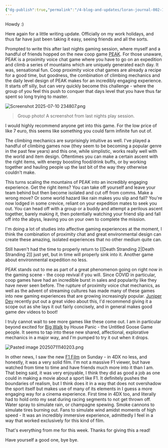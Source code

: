 ```yaml
---
{"dg-publish":true,"permalink":"/4-blog-and-updates/loran-journal-002-11-july-25/","created":"2025-07-11T13:44:22.120+02:00","updated":"2025-07-11T14:07:31.286+02:00"}
---
```


Howdy :)

Here again for a little writing update. Officially on my work holidays, and thus far have just been taking it easy, seeing friends and all the sorts.

Prompted to write this after last nights gaming session, where myself and a handful of friends hopped on the new coop game [PEAK](https://store.steampowered.com/app/3527290/PEAK/). For those unaware, PEAK is a proximity voice chat game where you have to go on an expedition and climb a series of mountains which are uniquely generated each day. It was, sensational fun. Coop proximity voice chat games are already a recipe for a good time, but goodness, the combination of climbing mechanics and the daily level design of PEAK makes for an incredibly engaging experience. It starts off silly, but can very quickly become this challenge - where the group of you feel this push to conquer that days level that you have thus far spent so long trying to master. 

![Screenshot 2025-07-10 234807.png](/img/user/99%20%F0%9F%93%A6%20The%20Back%20Store/Images/Screenshot%202025-07-10%20234807.png)

> Group photo! A screenshot from last nights play session.

I would highly recommend anyone get into this game. For the low price of like 7 euro, this seems like something you could farm infinite fun out of.

The climbing mechanics are surprisingly intuitive as well. I've played a handful of climbing games now (they seem to be becoming a popular genre in the past few years) and this one, while simplistic, works really well with the world and item design. Oftentimes you can make a certain ascent with the right items, with energy boosting food/drink buffs, or by working together and hauling people up the last bit of the way they otherwise couldn't make.

This turns scaling the mountains of PEAK into an incredibly engaging experience. Get the right items? You can take off yourself and leave your team behind but then become isolated and cut off from comms. Make a wrong move? Or some world hazard like rain makes you slip and fall? You're now lodged in some crevice, reliant on your expedition mates to seek you out. You can head off with a group or a buddy and attempt a perilous ascent together, barely making it, then potentially watching your friend slip and fall off into the abyss, leaving you on your own to complete the mission.

I'm doing a lot of studies into affective gaming experiences at the moment, I think the combination of proximity chat and great environmental design can create these amazing, isolated experiences that no other medium quite can. 

Still haven't had the time to properly return to [[Death Stranding 2\|Death Stranding 2]] just yet, but in time will properly sink into it. Another game about environmental expedition no less.

PEAK stands out to me as part of a great phenomenon going on right now in the gaming scene - the coop revival if you will. Since COVID in particular, coop games have had an incredible burst in sales and popularity like they have never seen before. The rupture of proximity voice chat mechanics, as well as the advent of streaming cultures has made many of these games into new gaming experiences that are growing increasingly popular. [Juniper Dev](https://www.youtube.com/watch?v=p57zXfKXJJs) recently put out a great video about this, I'd recommend giving it a scope out as she lays it out fairly concisely, and in general makes good game dev videos to boot!

I truly cannot wait to see more games like these come out. I am in particular beyond excited for [Big Walk](https://store.steampowered.com/app/1478500/Big_Walk/) by House Panic - the Untitled Goose Game people. It seems to tap into these new shared, affectional, explorative mechanics in a major way, and I'm pumped to try it out when it drops.

![Pasted image 20250711140203.png](/img/user/99%20%F0%9F%93%A6%20The%20Back%20Store/Images/Pasted%20image%2020250711140203.png)

In other news, I saw the new [F1 Film](https://www.imdb.com/title/tt16311594/) on Sunday - in 4DX no less, and honestly, it was a very solid film. I'm not a massive F1 viewer, but have watched from time to time and have friends much more into it than I am. That being said, it was very enjoyable, I think they did as good a job as one could in making a movie about a sport like F1. It definitely pushes the boundaries of realism, but I think does it in a way that does not overshadow the sport itself but makes use of many of its elements in I guess a more engaging way for a cinema experience. First time in 4DX too, and literally had to hold onto my seat during racing segments to not get thrown off. Water spray to simulate rain, or champagne spewing. Smoke cannons to simulate tires burning out. Fans to simulate wind amidst moments of high speed - It was an incredibly immersive experience, admittedly I feel in a way that worked exclusively for this kind of film. 

That's everything from me for this week. Thanks for giving this a read!

Have yourself a good one, bye bye.